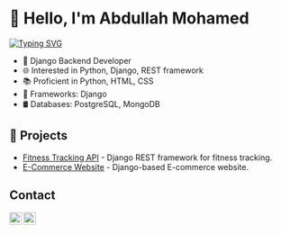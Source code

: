 # 👋 Hello, I'm Abdullah Mohamed
[![Typing SVG](https://readme-typing-svg.demolab.com/?lines=👋+Hello,+I'm+Abdullah+Mohamed;🚀+Django+Backend+Developer;🌐+Passionate+about+Python,+Django,+and+REST+framework)](https://git.io/typing-svg)

- 🚀 Django Backend Developer
- 🌐 Interested in Python, Django, REST framework
- 📚 Proficient in Python, HTML, CSS
- 🔧 Frameworks: Django
- 🛢️ Databases: PostgreSQL, MongoDB

## 🚀 Projects

- [Fitness Tracking API](https://github.com/abdullahZD/Fitness-Tracking) - Django REST framework for fitness tracking.
- [E-Commerce Website](https://github.com/abdullahZD/E-Commerce) - Django-based E-commerce website.



## Contact

[<img align="left" alt="Email" width="22px" src="https://simpleicons.org/icons/gmail.svg" />](mailto:abdullahmohamedhz@gmail.com)
[<img align="left" alt="LinkedIn" width="22px" src="https://simpleicons.org/icons/linkedin.svg" />](https://www.linkedin.com/in/abdallah-mohamed-374784226/)






